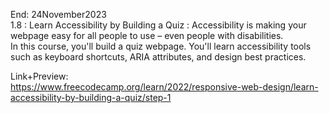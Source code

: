End: 24November2023 </br>
1.8 : Learn Accessibility by Building a Quiz :
Accessibility is making your webpage easy for all people to use – even people with disabilities. </br>
In this course, you'll build a quiz webpage. You'll learn accessibility tools such as keyboard shortcuts, ARIA attributes, and design best practices.</br>

Link+Preview:<br>
https://www.freecodecamp.org/learn/2022/responsive-web-design/learn-accessibility-by-building-a-quiz/step-1
